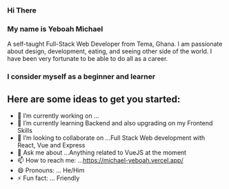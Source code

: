 
 ### Hi There
 ### My name is Yeboah Michael
 
 A self-taught Full-Stack Web  Developer from Tema, Ghana. I am passionate about design, development, eating, and seeing other side of the world. I have been very fortunate to be able to do all as a career.

### I consider myself as a beginner and learner 
## Here are some ideas to get you started:

- 🔭 I’m currently working on ...
- 🌱 I’m currently learning Backend and also upgrading on my Frontend Skills
- 👯 I’m looking to collaborate on ...Full Stack Web development with React,  Vue and Express
- 💬 Ask me about ...Anything related to VueJS at the moment
- 📫 How to reach me: ...https://michael-yeboah.vercel.app/ 
- 😄 Pronouns: ... He/Him
- ⚡ Fun fact: ... Friendly

